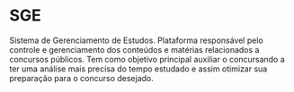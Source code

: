 # SGE
Sistema de Gerenciamento de Estudos. Plataforma responsável pelo controle e gerenciamento dos conteúdos e matérias relacionados a concursos públicos. Tem como objetivo principal auxiliar o concursando a ter uma análise mais precisa do tempo estudado e assim otimizar sua preparação para o concurso desejado.
